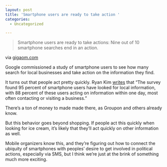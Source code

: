 ```yaml
---
layout: post
title: 'Smartphone users are ready to take action '
categories:
  - Uncategorized

---
```


<div class="posterous_autopost"><div class="posterous_bookmarklet_entry"> <blockquote class="posterous_short_quote">Smartphone users are ready to take actions: Nine out of 10 smartphone searches end in an action.</blockquote>    <div class="posterous_quote_citation">via <a href="http://gigaom.com/2011/04/26/smartphones-are-local-search-and-shopping-devices/">gigaom.com</a></div> <p>Google commissioned a study of smartphone users to see how many search for local businesses and take action on the information they find.  </p><p>It turns out that people act pretty quickly. Ryan Kim <a href="http://gigaom.com/2011/04/26/smartphones-are-local-search-and-shopping-devices/">writes</a> that &#8220;The survey found 95 percent of smartphone users have looked for local information, with 88 percent of these users acting on information within one day, most often contacting or visiting a business.&#8221;  </p><p>There&#8217;s a ton of money to made made there, as Groupon and others already know.  </p><p>But this behavior goes beyond shopping. If people act this quickly when looking for ice cream, it&#8217;s likely that they&#8217;ll act quickly on other information as well.  </p><p>Mobile organizers know this, and they&#8217;re figuring out how to connect the ubiquity of smartphones with peoples&#8217; desire to get involved in political actions, especially via SMS, but I think we&#8217;re just at the brink of something much more exciting.</p></div></div>
